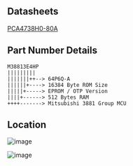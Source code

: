 ## Datasheets ##

[PCA4738H0-80A](PCA4738H.pdf)

## Part Number Details ##
```
M38813E4HP
|||||||||
|||||||++--> 64P6Q-A
||||||+----> 16384 Byte ROM Size 
|||||+-----> EPROM / OTP Version
||||+------> 512 Bytes RAM
++++-------> Mitsubishi 3881 Group MCU
```

## Location ##

![image](https://github.com/user-attachments/assets/ca92aa84-9d10-4ed6-86ad-3661b2657040)

![image](https://github.com/user-attachments/assets/18fbbbcb-55ce-4dbd-80cf-8aaa6c8dd9de)

